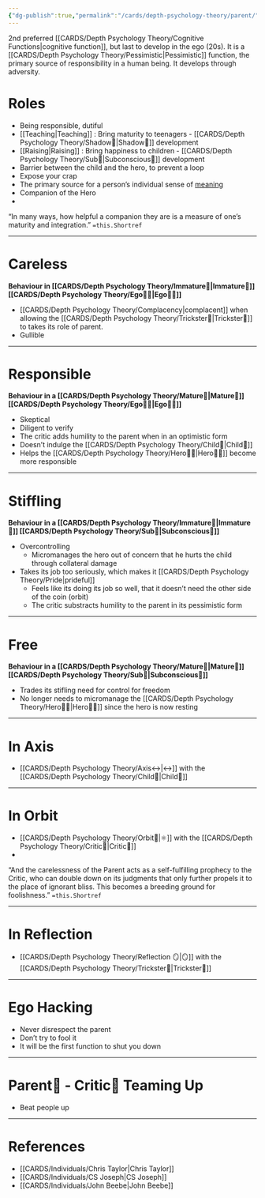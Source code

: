 ```yaml
---
{"dg-publish":true,"permalink":"/cards/depth-psychology-theory/parent/","noteIcon":"1","created":"2022-12-27T21:12:34.561+01:00","updated":"2023-12-19T11:04:44.970+01:00"}
---
```


2nd preferred [[CARDS/Depth Psychology Theory/Cognitive Functions\|cognitive function]], but last to develop in the ego (20s). 
It is a [[CARDS/Depth Psychology Theory/Pessimistic\|Pessimistic]] function, the primary source of responsibility in a human being. It develops through adversity. 

# Roles 
- Being responsible, dutiful 
- [[Teaching\|Teaching]] : Bring maturity to teenagers - [[CARDS/Depth Psychology Theory/Shadow👥\|Shadow👥]] development
- [[Raising\|Raising]] : Bring happiness to children - [[CARDS/Depth Psychology Theory/Sub🤸\|Subconscious🤸]] development
- Barrier between the child and the hero, to prevent a loop 
- Expose your crap 
- The primary source for a person’s individual sense of [meaning](https://csjoseph.life/the-source-of-meaning-for-the-16-types/)
- Companion of the Hero 
- 
<div class="transclusion internal-embed is-loaded"><div class="markdown-embed">



“In many ways, how helpful a companion they are is a measure of one’s maturity and integration.” `=this.Shortref` 

</div></div>

---
# Careless 
**Behaviour in [[CARDS/Depth Psychology Theory/Immature🐇\|Immature🐇]] [[CARDS/Depth Psychology Theory/Ego🙋‍♂️\|Ego🙋‍♂️]]** 
- [[CARDS/Depth Psychology Theory/Complacency\|complacent]] when allowing the [[CARDS/Depth Psychology Theory/Trickster🤡\|Trickster🤡]] to takes its role of parent. 
- Gullible 
---
# Responsible 
**Behaviour in a [[CARDS/Depth Psychology Theory/Mature🐢\|Mature🐢]] [[CARDS/Depth Psychology Theory/Ego🙋‍♂️\|Ego🙋‍♂️]]** 
- Skeptical
- Diligent to verify 
- The critic adds humility to the parent when in an optimistic form 
- Doesn’t indulge the [[CARDS/Depth Psychology Theory/Child👼\|Child👼]] 
- Helps the [[CARDS/Depth Psychology Theory/Hero🦸‍♂️\|Hero🦸‍♂️]] become more responsible 
---
# Stiffling 
**Behaviour in a [[CARDS/Depth Psychology Theory/Immature🐇\|Immature🐇]] [[CARDS/Depth Psychology Theory/Sub🤸\|Subconscious🤸]]** 
- Overcontrolling
	- Micromanages the hero out of concern that he hurts the child through collateral damage
- Takes its job too seriously, which makes it [[CARDS/Depth Psychology Theory/Pride\|prideful]] 
	- Feels like its doing its job so well, that it doesn’t need the other side of the coin (orbit) 
	- The critic substracts humility to the parent in its pessimistic form

---
# Free 
**Behaviour in a [[CARDS/Depth Psychology Theory/Mature🐢\|Mature🐢]] [[CARDS/Depth Psychology Theory/Sub🤸\|Subconscious🤸]]** 
- Trades its stifling need for control for freedom 
- No longer needs to micromanage the [[CARDS/Depth Psychology Theory/Hero🦸‍♂️\|Hero🦸‍♂️]] since the hero is now resting 
---
# In Axis 
- [[CARDS/Depth Psychology Theory/Axis↔️\|↔️]] with the [[CARDS/Depth Psychology Theory/Child👼\|Child👼]] 
---
# In Orbit 
- [[CARDS/Depth Psychology Theory/Orbit🔄\|⚛️]] with the [[CARDS/Depth Psychology Theory/Critic🤔\|Critic🤔]] 
- 
<div class="transclusion internal-embed is-loaded"><div class="markdown-embed">



“And the carelessness of the Parent acts as a self-fulfilling prophecy to the Critic, who can double down on its judgments that only further propels it to the place of ignorant bliss. This becomes a breeding ground for foolishness.” `=this.Shortref` 

</div></div>

---
# In Reflection 
- [[CARDS/Depth Psychology Theory/Reflection 🪞\|🪞]] with the [[CARDS/Depth Psychology Theory/Trickster🤡\|Trickster🤡]] 
---
# Ego Hacking 
- Never disrespect the parent 
- Don’t try to fool it 
- It will be the first function to shut you down
---
# Parent🤨 - Critic🤔 Teaming Up 
- Beat people up 
---
# References 
- [[CARDS/Individuals/Chris Taylor\|Chris Taylor]]
- [[CARDS/Individuals/CS Joseph\|CS Joseph]] 
- [[CARDS/Individuals/John Beebe\|John Beebe]] 


[^1]: [[What Are The Four Sides of the Mind by CS Joseph\|What Are The Four Sides of the Mind by CS Joseph]]
